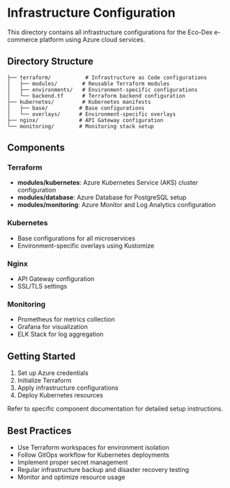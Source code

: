 # Infrastructure Configuration

This directory contains all infrastructure configurations for the Eco-Dex e-commerce platform using Azure cloud services.

## Directory Structure

```
├── terraform/           # Infrastructure as Code configurations
│   ├── modules/        # Reusable Terraform modules
│   ├── environments/   # Environment-specific configurations
│   └── backend.tf      # Terraform backend configuration
├── kubernetes/         # Kubernetes manifests
│   ├── base/          # Base configurations
│   └── overlays/      # Environment-specific overlays
├── nginx/             # API Gateway configuration
└── monitoring/        # Monitoring stack setup
```

## Components

### Terraform
- **modules/kubernetes**: Azure Kubernetes Service (AKS) cluster configuration
- **modules/database**: Azure Database for PostgreSQL setup
- **modules/monitoring**: Azure Monitor and Log Analytics configuration

### Kubernetes
- Base configurations for all microservices
- Environment-specific overlays using Kustomize

### Nginx
- API Gateway configuration
- SSL/TLS settings

### Monitoring
- Prometheus for metrics collection
- Grafana for visualization
- ELK Stack for log aggregation

## Getting Started

1. Set up Azure credentials
2. Initialize Terraform
3. Apply infrastructure configurations
4. Deploy Kubernetes resources

Refer to specific component documentation for detailed setup instructions.

## Best Practices

- Use Terraform workspaces for environment isolation
- Follow GitOps workflow for Kubernetes deployments
- Implement proper secret management
- Regular infrastructure backup and disaster recovery testing
- Monitor and optimize resource usage